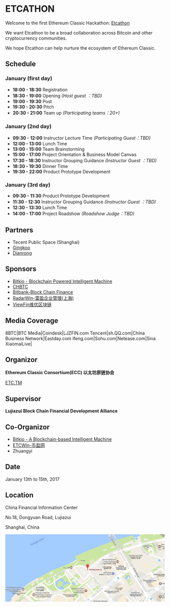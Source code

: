 
# ETCATHON

Welcome to the first Ethereum Classic Hackathon: [Etcathon](https://www.etcathon.org)

We want Etcathon to be a broad collaboration across Bitcoin and other cryptocurrency communities.

We hope Etcathon can help nurture the ecosystem of Ethereum Classic.

## Schedule

### January (first day)

- **18:00 - 18:30** Registration
- **18:30 - 19:00** Opening _(Host guest ：TBD)_
- **19:00 - 19:30** Post
- **19:30 - 20:30** Pitch
- **20:30 - 21:00** Team up _(Participating teams：20+)_

### January (2nd day)

- **09:30 - 12:00** Instructor Lecture Time _(Participating Guest：TBD)_
- **12:00 - 13:00** Lunch Time
- **13:00 - 15:00** Team Brainstorming
- **15:00 - 17:00** Project Orientation & Business Model Canvas
- **17:30 - 18:30** Instructor Grouping Guidance _(Instructor Guest ：TBD)_
- **18:30 - 19:30** Dinner Time
- **19:30 - 22:00** Product Prototype Development

### January (3rd day)

- **09:30 - 11:30** Product Prototype Development
- **11:30 - 12:30** Instructor Grouping Guidance _(Instructor Guest ：TBD)_
- **12:30 - 13:30** Lunch Time
- **14:00 - 17:00** Project Roadshow _(Roadshow Judge：TBD)_

## Partners

- Tecent Public Space (Shanghai)
- [Gingkoo](http://www.gingkoo.com)
- [Dianrong](https://www.dianrong.com)

## Sponsors

- [Bitkio - Blockchain Powered Intelligent Machine](https://www.bitkio.com)
- [CHBTC](https://www.chbtc.com/)
- [Bitbank-Block Chain Finance](https://bitbank.com/)
- [RadarWin-雷盈企业管理(上海)](http://radarwin.com/)
- [ViewFin维优区块链](http://viewfin.com/)

## Media Coverage

8BTC|BTC Media|Coindesk|LJZFIN.com
Tencent|sh.QQ.com|China Business Network|Eastday.com
Ifeng.com|Sohu.com|Netease.com|Sina
XiaomaiLive|

## Organizor

**Ethereum Classic Consortium(ECC) 以太坊原链协会**

[ETC.TM](http://www.etc.tm/)

## Supervisor

**Lujiazui Block Chain Financial Development Alliance**

## Co-Organizor

- [Bitkio - A Blockchain-based Intelligent Machine ](http://bitkio.com/)
- [ETCWin-币盈网](https://www.etcwin.com/)
- Zhuangyi

## Date

January 13th to 15th, 2017

## Location

China Financial Information Center

No.18, Dongyuan Road, Lujiazui

Shanghai, China

![Location](location.png)
